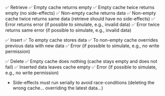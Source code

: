 ✅ Retrieve
    ✅ Empty cache returns empty
    ✅ Empty cache twice returns empty (no side-effects)
    ✅ Non-empty cache returns data
    ✅ Non-empty cache twice returns same data (retrieve should have no side-effects)
    ✅ Error returns error (if possible to simulate, e.g., invalid data)
    ✅ Error twice returns same error (if possible to simulate, e.g., invalid data)
    
✅ Insert
    ✅ To empty cache stores data
    ✅ To non-empty cache overrides previous data with new data
    ✅ Error (if possible to simulate, e.g., no write permission)

✅ Delete
    ✅ Empty cache does nothing (cache stays empty and does not fail)
    ✅ Inserted data leaves cache empty
    ✅ Error (if possible to simulate, e.g., no write permission)

- Side-effects must run serially to avoid race-conditions (deleting the wrong cache... overriding the latest data...)

